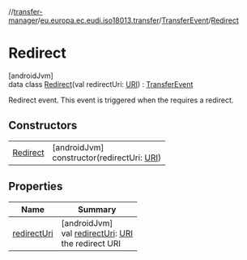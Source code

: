 //[transfer-manager](../../../../index.md)/[eu.europa.ec.eudi.iso18013.transfer](../../index.md)/[TransferEvent](../index.md)/[Redirect](index.md)

# Redirect

[androidJvm]\
data class [Redirect](index.md)(val redirectUri: [URI](https://developer.android.com/reference/kotlin/java/net/URI.html)) : [TransferEvent](../index.md)

Redirect event. This event is triggered when the requires a redirect.

## Constructors

| | |
|---|---|
| [Redirect](-redirect.md) | [androidJvm]<br>constructor(redirectUri: [URI](https://developer.android.com/reference/kotlin/java/net/URI.html)) |

## Properties

| Name                           | Summary                                                                                                                                         |
|--------------------------------|-------------------------------------------------------------------------------------------------------------------------------------------------|
| [redirectUri](redirect-uri.md) | [androidJvm]<br>val [redirectUri](redirect-uri.md): [URI](https://developer.android.com/reference/kotlin/java/net/URI.html)<br>the redirect URI |

